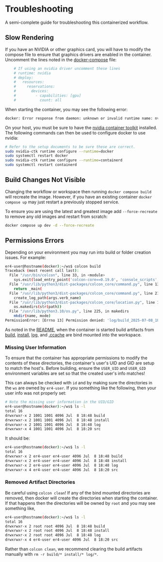 # Troubleshooting

A semi-complete guide for troubleshooting this containerized workflow.

## Slow Rendering

If you have an NVIDIA or other graphics card, you will have to modify the compose file to ensure that graphics drivers are enabled in the container.
Uncomment the lines noted in the [docker-compose](../docker-compose.yml) file:

```yaml
    # If using an nvidia driver uncomment these lines
    # runtime: nvidia
    # deploy:
    #   resources:
    #     reservations:
    #       devices:
    #         - capabilities: [gpu]
    #           count: all
```

When starting the container, you may see the following error:

```bash
docker: Error response from daemon: unknown or invalid runtime name: nvidia
```

On your host, you must be sure to have the [nvidia container toolkit](https://docs.nvidia.com/datacenter/cloud-native/container-toolkit/latest/install-guide.html) installed.
The following commands can then be used to configure docker to use nvidia:

```bash
# Refer to the setup documents to be sure these are correct.
sudo nvidia-ctk runtime configure --runtime=docker
sudo systemctl restart docker
sudo nvidia-ctk runtime configure --runtime=containerd
sudo systemctl restart containerd
```

## Build Changes Not Visible

Changing the workflow or workspace then running `docker compose build` will recreate the image.
However, if you have an existing container `docker compose up` may just restart a previously stopped service.

To ensure you are using the latest and greatest image add `--force-recreate` to remove any old images and restart from scratch:

```bash
docker compose up dev -d --force-recreate
```

## Permissions Errors

Depending on your environment you may run into build or folder creation issues.
For example:

```bash
er4-user@hostname(docker):~/ws$ colcon build
Traceback (most recent call last):
  File "/usr/bin/colcon", line 33, in <module>
    sys.exit(load_entry_point('colcon-core==0.19.0', 'console_scripts', 'colcon')())
  File "/usr/lib/python3/dist-packages/colcon_core/command.py", line 130, in main
    return _main(
  File "/usr/lib/python3/dist-packages/colcon_core/command.py", line 219, in _main
    create_log_path(args.verb_name)
  File "/usr/lib/python3/dist-packages/colcon_core/location.py", line 186, in create_log_path
    os.makedirs(str(path))
  File "/usr/lib/python3.10/os.py", line 225, in makedirs
    mkdir(name, mode)
PermissionError: [Errno 13] Permission denied: 'log/build_2025-07-08_18-40-19'
```

As noted in the [README](../README.md), when the container is started build artifacts from [build](../build/), [install](../install/), [log](../log/), and [.ccache](../.cache) are bind mounted into the workspace.

### Missing User Information

To ensure that the container has appropriate permissions to modify the contents of these directories, the container's user's UID and GID are setup to match the host's.
Before building, ensure the `USER_UID` and `USER_GID` environment variables are set so that the created user's info matches!

This can always be checked with `id` and by making sure the directories in the `ws` are owned by `er4-user`.
If you something like the following, then your user info was not properly set:

```bash
# Note the missing user information in the UID/GID
er4-user@hostname(docker):~/ws$ ls -l
total 16
drwxrwxr-x 2 1001 1001 4096 Jul  8 18:48 build
drwxrwxr-x 2 1001 1001 4096 Jul  8 18:48 install
drwxrwxr-x 2 1001 1001 4096 Jul  8 18:48 log
drwxrwxr-x 4 1001 1001 4096 Jul  8 18:20 src
```

It should be:

```bash
er4-user@hostname(docker):~/ws$ ls -l
total 16
drwxrwxr-x 2 er4-user er4-user 4096 Jul  8 18:48 build
drwxrwxr-x 2 er4-user er4-user 4096 Jul  8 18:48 install
drwxrwxr-x 2 er4-user er4-user 4096 Jul  8 18:48 log
drwxrwxr-x 4 er4-user er4-user 4096 Jul  8 18:20 src
```

### Removed Artifact Directories

Be careful using `colcon clean`!
If any of the bind mounted directories are removed, then docker will create the directories when starting the container.
If that happens then the directories will be owned by `root` and you may see something like,

```bash
er4-user@hostname(docker):~/ws$ ls -l
total 16
drwxrwxr-x 2 root root 4096 Jul  8 18:48 build
drwxrwxr-x 2 root root 4096 Jul  8 18:48 install
drwxrwxr-x 2 root root 4096 Jul  8 18:48 log
drwxrwxr-x 4 er4-user er4-user 4096 Jul  8 18:20 src
```

Rather than `colcon clean`, we recommend clearing the build artifacts manually with `rm -r build/* install/* log/*`.
